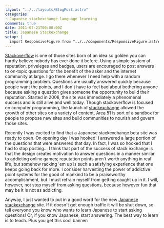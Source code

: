 ```yaml
---
layout: "../../layouts/BlogPost.astro"
categories:
- Japanese stackexchange language learning
comments: true
date: 2011-07-21T00:00:00Z
title: Japanese Stackexchange
setup: |
  import ResponsiveFigure from "../../components/ResponsiveFigure.astro"
---
```


[Stackoverflow](http://www.stackoverflow.com/) is one of those sites born of an idea so golden you can hardly believe nobody has ever done it before. Using a simple system of reputation, priveleges and badges, users are encouraged to post answers to on-topic questions for the benefit of the asker and the internet community at large. I go there whenever I need help with a random programming problem. Questions are usually answered quickly because people want the points, and I don't have to feel bad about bothering anyone because asking a question gives someone the opportunity to build their reputation. Started in 2008, the site was immediately a phenomenal success and is still alive and well today. Though stackoverflow is focused on computer programming, the launch of [stackexchange](http://www.stackexchange.com/) allowed the growth of other sites on a variety of content. [Area 51](http://area51.stackexchange.com/) is sort of a sandbox for people to propose new sites and build communities to nourish and govern those sites.

Recently I was excited to find that a Japanese stackexchange beta site was ready to open. On opening day I was hooked! I answered a large portion of the questions that were answered that day. In fact, I was so hooked that I had to stop posting... I think that part of the success of stack exchange is that the design creates motivation to answer questions in a manner similar to addicting online games; reputation points aren't worth anything in real life, but somehow racking 'em up is such a satisfying experience that one keeps going back for more. I consider harvesting the power of addictive point systems for the good of mankind to be a praiseworthy accomplishment, but I must refrain myself from getting caught up in it. I will, however, not stop myself from asking questions, because however fun that may be it is not as addicting.

Anyway, I just wanted to put in a good word for the new [Japanese stackexchange](http://japanese.stackexchange.com/) site. If it doesn't get enough traffic it will be shut down, so tell everyone you know who wants to learn Japanese to start asking questions! Or, if you know Japanese, start answering. The best way to learn is to teach. Plus you get this cool banner:

<a href="http://japanese.stackexchange.com/users/24/nate-glenn">
    <ResponsiveFigure
        class_="center"
        src="http://japanese.stackexchange.com/users/flair/24.png#center"
        alt="profile for Nate Glenn at Japanese Language and Usage, Q&A for students, teachers, and linguists wanting to discuss the finer points of the Japanese language" />
</a>
